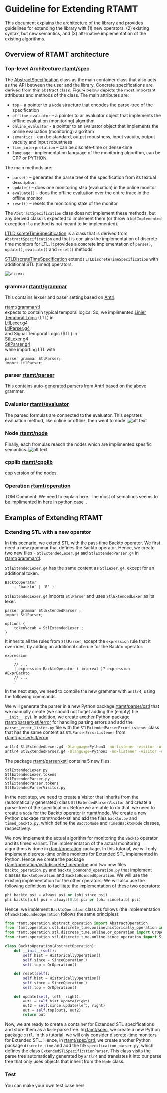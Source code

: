 # Guideline for Extending RTAMT

This document explains the architecture of the library and provides guidelines 
for extending the library with (1) new operators, (2) existing syntax, 
but new semantics, and (3) alternative implementation of the existing algorithms.

## Overview of RTAMT architecture

### Top-level Architecture [rtamt/spec](../rtamt/spec)

The [AbstractSpecification](../rtamt/spec/abstract_specification.py) class as the main container class 
that also acts as the API between the user and the library. 
Concrete specifications are derived from this abstract class. Figure below 
depicts the most important attributes and methods of the class. 
The main attributes are:
- `top` – a pointer to a `Node` structure that encodes the parse-tree of the specification
- `offline_evaluator` – a pointer to an evaluator object that implements 
the offline evaluation (monitoring) algorithm
- `online_evaluator` - a pointer to an evaluator object that implements the 
online evaluation (monitoring) algorithm
- `semantics` – can be standard, output robustness, input vacuity, output vacuity 
and input robustness
- `time_interpretation` – can be discrete-time or dense-time
- `language` – implementation language of the monitoring algorithm, 
can be CPP or PYTHON

The main methods are:
- `parse()` – generates the parse tree of the specification from 
its textual description
- `update()` – does one monitoring step (evaluation) in the online monitor
- `evaluate()` – does the offline evaluation over the entire trace 
in the offline monitor
- `reset()` – resets the monitoring state of the monitor

The `AbstractSpecification` class does not implement these methods, but any 
derived class is expected to implement them (or throw a 
`NotImplemented` exception if a method is not meant to be implemented).

[LTLDiscreteTimeSpecification](../rtamt/spec/ltl/discrete_time/specification.py) is a class that is derived from 
`AbstractSpecification` and that is contains the implementation of 
discrete-time monitors for LTL. It provides a concrete implementation of 
`parse()`, `update()`, `evaluate()` and `reset()` methods. 

[STLDiscreteTimeSpecification](../rtamt/spec/stl/discrete_time/specification_parser.py) extends `LTLDiscreteTimeSpecification` 
with additional STL (timed) operators. 

![alt text](top-diagram.png)

### grammar [rtamt/grammar](../rtamt/grammar)

This contains lexser and paser setting based on [Antrl](https://www.antlr.org/).  

[rtamt/grammar/tl](../rtamt/grammar/tl)  
expects to contain typical temporal logics.
So, we implimented [Linier Temporal Logic](https://en.wikipedia.org/wiki/Linear_temporal_logic) (LTL) in  
[LtlLexer.g4](../rtamt/grammar/tl/LtlLexer.g4)  
[LtlParser.g4](../rtamt/grammar/tl/LtlParser.g4)  
and Signal Temporal Logic (STL) in  
[StlLexer.g4](../rtamt/grammar/tl/StlLexer.g4)  
[StlParser.g4](../rtamt/grammar/tl/StlParser.g4)  
while importing LTL with

```g4
parser grammar StlParser;
import LtlParser;
```

### parser [rtamt/parser](../rtamt/paser)

This contains auto-generated parsers from Antrl based on the above grammer.

### Evaluator [rtamt/evaluator](../rtamt/evaluator)

The parsed formulas are connected to the evaluator.
This seprates evaluation method, like online or offline, then went to node.
![alt text](evaluator-diagram.png)

### Node [rtamt/node](../rtamt/node)

Finally, each fromulas reasch the nodes which are implimented spesific semantics.
![alt text](node-diagram.png)

### cpplib [rtamt/cpplib](../rtamt/cpplib)

cpp version of the nodes.

### Operation [rtamt/operation](../rtamt/operation)

TOM Comment: We need to explain here. The most of sematincs seems to be implimented in here in python case...

## Examples of Extending RTAMT

### Extending STL with a new operator

In this scenario, we extend STL with the past-time Backto operator. 
We first need a new grammar that defines the Backto operator. Hence, 
we create two new files - `StlExtendedLexer.g4` and `StlExtendedParser.g4` 
in [rtamt/grammar/tl](../rtamt/grammar/tl). 

`StlExtendedLexer.g4` has the same content as `StlLexer.g4`, except for an 
additional token.

```antlrv4
BacktoOperator
    : 'backto' | 'B' ;
```

`StlExtendedLexer.g4` imports `StlParser` and uses `StlExtendedLexer` as its 
lexer.

```antlrv4
parser grammar StlExtendedParser ;
import StlParser;

options {
    tokenVocab = StlExtendedLexer ;
}
```

It inherits all the rules from `StlParser`, except the `expression` rule that 
it overrides, by adding an additional sub-rule for the Backto operator:

```antlrv4
expression
    :
    // ...
    | expression BacktoOperator ( interval )? expression         #ExprBackto
    // ...
    ;
```

In the next step, we need to compile the new grammar with `antlr4`, using the 
following commands. 

We will generate the parser in a new Python package [rtamt/parser/xstl](../rtamt/parser/xstl) 
that we manually create (we should not forget adding the (empty) file `__init__.py`). 
In addition, we create another Python package [rtamt/parser/xstl/error](../rtamt/parser/xstl/error) 
for handling parsing errors and add the `parser_error_lister.py` file with the
`STLExtendedParserErrorListener` class that has the same content as 
`STLParserErrorListener` from [rtamt/parser/stl/error](../rtamt/parser/stl/error).

```bash
antlr4 StlExtendedLexer.g4 -Dlanguage=Python3 -no-listener -visitor -o ../../parser/xstl/
antlr4 StlExtendedParser.g4 -Dlanguage=Python3 -no-listener -visitor -o ../../parser/xstl/
```

The package [rtamt/parser/xstl](../rtamt/parser/xstl) contains 5 new files:

```text
StlExtendedLexer.py
StlExtendedLexer.tokens
StlExtendedParser.py
StlExtendedParser.tokens
StlExtendedParserVisitor.py
```

In the next step, we need to create a Visitor that inherits from the 
(automatically generated) class `StlExtendedParserVisitor` and create a 
parse-tree of the specification. Before we are able to do that, we 
need to create a `Node` for the Backto operator in [rtamt/node](../rtamt/node). 
We create a new Python package [rtamt/node/xstl](../rtamt/node/xstl) and add the 
files `backto.py` and `timed_backto.py`, which define the `BacktoNode` and 
`TimedBacktoNode` classes, respectively.

We now implement the actual algorithm for monitoring the `Backto` operator 
and its timed variant. The implementation of the actual monitoring 
algorithms is done in [rtamt/operation](../rtamt/operation) package. 
In this tutorial, we will only implement discrete-time online monitors for 
Extended STL implemented in Python. Hence we create the package 
[rtamt/operation/xstl/discrete_time/online](../rtamt/operation/xstl/discrete_time/online) 
and two new files `backto_operation.py` and `backto_boundend_operation.py` 
that implement classes `BacktoOperation` and `BacktoBoundedOperation`. We will 
use the existing implementation for the other operators. We will also use the 
following definitions to facilitate the implementation of these two 
operators:
```python
phi backto psi = always psi or (phi since psi)
phi backto[a,b] psi = always[0,b] psi or (phi since[a,b] psi)
``` 
Hence, we implement `BacktoOperation` class as follows (the implementation of 
`BacktoBoundedOperation` follows the same principles):
```python
from rtamt.operation.abstract_operation import AbstractOperation
from rtamt.operation.stl.discrete_time.online.historically_operation import HistoricallyOperation
from rtamt.operation.stl.discrete_time.online.or_operation import OrOperation
from rtamt.operation.stl.discrete_time.online.since_operation import SinceOperation

class BacktoOperation(AbstractOperation):
    def __init__(self):
        self.hist = HistoricallyOperation()
        self.since = SinceOperation()
        self.top = OrOperation()

    def reset(self):
        self.hist = HistoricallyOperation()
        self.since = SinceOperation()
        self.top = OrOperation()

    def update(self, left, right):
        out1 = self.hist.update(right)
        out2 = self.since.update(left, right)
        out = self.top(out1, out2)
        return out
```


Now, we are ready to create a container for Extended STL specifications 
and store them as a `Node` parse tree. In [rtamt/spec](../rtamt/spec), we 
create a new Python package `xstl`. In this tutorial, we will only 
consider discrete-time monitors for Extended STL. Hence, 
in [rtamt/spec/xstl](../rtamt/spec/xstl), we create another Python package 
`discrete_time` and add the file `specification_parser.py`, which defines 
the class `ExtendedSTLSpecificationParser`. This class visits the 
parse tree automatically generated by `antlr4` and translates it into 
our parse tree that only uses objects that inherit from the `Node` class.

### Test

You can make your own test case here.
